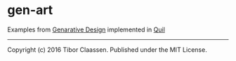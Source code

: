 # gen-art

Examples from [Genarative Design](http://www.generative-gestaltung.de)
implemented in [Quil](http://quil.info)

---
Copyright (c) 2016 Tibor Claassen. Published under the MIT License.
